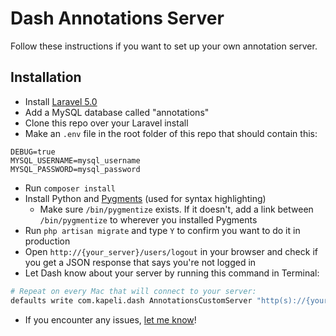 # Dash Annotations Server

Follow these instructions if you want to set up your own annotation server.

## Installation

* Install [Laravel 5.0](http://laravel.com/docs/5.0)
* Add a MySQL database called "annotations"
* Clone this repo over your Laravel install
* Make an `.env` file in the root folder of this repo that should contain this:

```
DEBUG=true
MYSQL_USERNAME=mysql_username
MYSQL_PASSWORD=mysql_password
```

* Run `composer install`
* Install Python and [Pygments](http://pygments.org/) (used for syntax highlighting)
  * Make sure `/bin/pygmentize` exists. If it doesn't, add a link between `/bin/pygmentize` to wherever you installed Pygments
* Run `php artisan migrate` and type `Y` to confirm you want to do it in production
* Open `http://{your_server}/users/logout` in your browser and check if you get a JSON response that says you're not logged in
* Let Dash know about your server by running this command in Terminal:

```bash
# Repeat on every Mac that will connect to your server:
defaults write com.kapeli.dash AnnotationsCustomServer "http(s)://{your_server}"
```

* If you encounter any issues, [let me know](https://github.com/Kapeli/Dash-Annotations/issues/new)!
